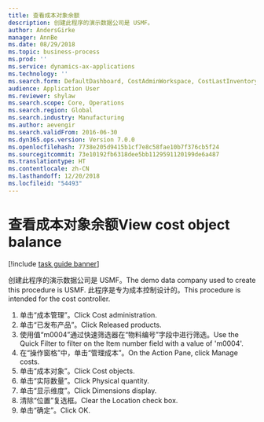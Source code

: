 ```yaml
---
title: 查看成本对象余额
description: 创建此程序的演示数据公司是 USMF。
author: AndersGirke
manager: AnnBe
ms.date: 08/29/2018
ms.topic: business-process
ms.prod: ''
ms.service: dynamics-ax-applications
ms.technology: ''
ms.search.form: DefaultDashboard, CostAdminWorkspace, CostLastInventoryCloseCard, CostLastBackflushCostingCard, CostStatementCacheCard, CostReleasedProductsMissingCostingDataFormPart, CostCalculationPeriodTopVariancesChartFormPart, EcoResProductDetailsExtended, InventCostOnhandItem, InventCostDimParmFixed
audience: Application User
ms.reviewer: shylaw
ms.search.scope: Core, Operations
ms.search.region: Global
ms.search.industry: Manufacturing
ms.author: aevengir
ms.search.validFrom: 2016-06-30
ms.dyn365.ops.version: Version 7.0.0
ms.openlocfilehash: 7738e205d9415b1cf7e8c58fae10b7f376cb5f24
ms.sourcegitcommit: 73e10192fb6318dee5bb1129591120199de6a487
ms.translationtype: HT
ms.contentlocale: zh-CN
ms.lasthandoff: 12/20/2018
ms.locfileid: "54493"
---
```

# <a name="view-cost-object-balance"></a><span data-ttu-id="c1151-103">查看成本对象余额</span><span class="sxs-lookup"><span data-stu-id="c1151-103">View cost object balance</span></span>

[!include [task guide banner](../../includes/task-guide-banner.md)]

<span data-ttu-id="c1151-104">创建此程序的演示数据公司是 USMF。</span><span class="sxs-lookup"><span data-stu-id="c1151-104">The demo data company used to create this procedure is USMF.</span></span> <span data-ttu-id="c1151-105">此程序是专为成本控制设计的。</span><span class="sxs-lookup"><span data-stu-id="c1151-105">This procedure is intended for the cost controller.</span></span>

1. <span data-ttu-id="c1151-106">单击“成本管理”。</span><span class="sxs-lookup"><span data-stu-id="c1151-106">Click Cost administration.</span></span>
2. <span data-ttu-id="c1151-107">单击“已发布产品”。</span><span class="sxs-lookup"><span data-stu-id="c1151-107">Click Released products.</span></span>
3. <span data-ttu-id="c1151-108">使用值“m0004”通过快速筛选器在“物料编号”字段中进行筛选。</span><span class="sxs-lookup"><span data-stu-id="c1151-108">Use the Quick Filter to filter on the Item number field with a value of 'm0004'.</span></span>
4. <span data-ttu-id="c1151-109">在“操作窗格”中，单击“管理成本”。</span><span class="sxs-lookup"><span data-stu-id="c1151-109">On the Action Pane, click Manage costs.</span></span>
5. <span data-ttu-id="c1151-110">单击“成本对象”。</span><span class="sxs-lookup"><span data-stu-id="c1151-110">Click Cost objects.</span></span>
6. <span data-ttu-id="c1151-111">单击“实际数量”。</span><span class="sxs-lookup"><span data-stu-id="c1151-111">Click Physical quantity.</span></span>
7. <span data-ttu-id="c1151-112">单击“显示维度”。</span><span class="sxs-lookup"><span data-stu-id="c1151-112">Click Dimensions display.</span></span>
8. <span data-ttu-id="c1151-113">清除“位置”复选框。</span><span class="sxs-lookup"><span data-stu-id="c1151-113">Clear the Location check box.</span></span>
9. <span data-ttu-id="c1151-114">单击“确定”。</span><span class="sxs-lookup"><span data-stu-id="c1151-114">Click OK.</span></span>


